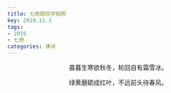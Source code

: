 ```yaml
---
title: 七绝题同学拍照
key: 2019.11.3
tags: 
- 2019
- 七绝
categories: 律诗
---
```


<p align="center">晨暮生寒欲秋冬，轮回自有霜雪冰。
</p>
<p align="center">绿黄磨砺成红叶，不远前头待春风。
</p>
